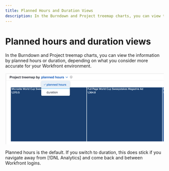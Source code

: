 ```yaml
---
title: Planned Hours and Duration Views
description: In the Burndown and Project treemap charts, you can view the information by planned hours or duration.
---
```

# Planned hours and duration views

In the Burndown and Project treemap charts, you can view the information by planned hours or duration, depending on what you consider more accurate for your Workfront environment.

![An image of selecting a planned hours rather than duration](assets/section-1-5.png)

Planned hours is the default. If you switch to duration, this does stick if you navigate away from [!DNL Analytics] and come back and between Workfront logins.
